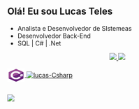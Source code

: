 ## Olá! Eu sou Lucas Teles
- Analista e Desenvolvedor de  SIstemeas
- Desenvolvedor Back-End
- SQL | C# | .Net

<div align="center">
  <a href="https://beacons.ai/lucastteles">
  <img height="180em" src="https://github-readme-stats.vercel.app/api?username=lucastteles&show_icons=false&theme=dark&include_all_commits=true&count_private=true"/>
  <img height="180em" src="https://github-readme-stats.vercel.app/api/top-langs/?username=lucastteles&layout=compact&langs_count=7&theme=dark"/>
</div>

  <div style="display: inline_block"><br>
  
  <img align="center" alt="lucas-Csharp" height="30" width="40" src="https://raw.githubusercontent.com/devicons/devicon/master/icons/csharp/csharp-original.svg">
  <img align="center" alt="lucas-Csharp" height="30" width="40" src="https://cdn.jsdelivr.net/gh/devicons/devicon/icons/dotnetcore/dotnetcore-original.svg">
</div>
  
  ##
  <div>
    <a href="https://www.linkedin.com/in/lucas-teles-08b64721a" target="_blank"><img src="https://img.shields.io/badge/LinkedIn-0077B5?style=for-the-badge&logo=linkedin&logoColor=white" target="_blank"></a>
  </div>
